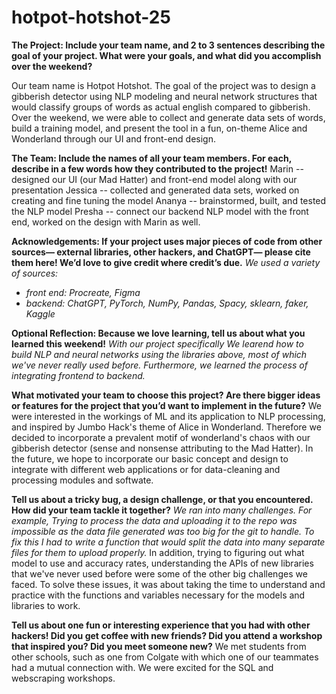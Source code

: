 # hotpot-hotshot-25
**The Project: Include your team name, and 2 to 3 sentences describing the goal of your project. What were your goals, and what did you accomplish over the weekend?**

Our team name is Hotpot Hotshot. The goal of the project was to design a gibberish detector using NLP modeling and neural network structures that would classify groups of words as actual english compared to gibberish. Over the weekend, we were able to collect and generate data sets of words, build a training model, and present the tool in a fun, on-theme Alice and Wonderland through our UI and front-end design. 

**The Team: Include the names of all your team members. For each, describe in a few words how they contributed to the project!**
Marin -- designed our UI (our Mad Hatter) and front-end model along with our presentation
Jessica -- collected and generated data sets, worked on creating and fine tuning the model 
Ananya -- brainstormed, built, and tested the NLP model
Presha -- connect our backend NLP model with the front end, worked on the design with Marin as well. 

**Acknowledgements: If your project uses major pieces of code from other sources— external libraries, other hackers, and ChatGPT— please cite them here! We’d love to give credit where credit’s due.**
_We used a variety of sources:_
 - _front end: Procreate, Figma_
 - _backend: ChatGPT, PyTorch, NumPy, Pandas, Spacy, sklearn, faker, Kaggle_

**Optional Reflection: Because we love learning, tell us about what you learned this weekend!**
_With our project specifically We learend how to build NLP and neural networks using the libraries above, most of which we've never really used before. Furthermore, we learned the process of integrating frontend to backend._

**What motivated your team to choose this project? Are there bigger ideas or features for the project that you’d want to implement in the future?**
We were interested in the workings of ML and its application to NLP processing, and inspired by Jumbo Hack's theme of Alice in Wonderland. Therefore we decided to incorporate a prevalent motif of wonderland's chaos with our gibberish detector (sense and nonsense attributing to the Mad Hatter). 
In the future, we hope to incorporate our basic concept and design to integrate with different web applications or for data-cleaning and processing modules and softwate.

**Tell us about a tricky bug, a design challenge, or that you encountered. How did your team tackle it together?**
_We ran into many challenges. For example, Trying to process the data and uploading it to the repo was impossible as the data file generated was too big for the git to handle. To fix this I had to write a function that would split the data into many separate files for them to upload properly._ In addition, trying to figuring out what model to use and accuracy rates, understanding the APIs of new libraries that we've never used before were some of the other big challenges we faced. To solve these issues, it was about taking the time to understand and practice with the functions and variables necessary for the models and libraries to work. 

**Tell us about one fun or interesting experience that you had with other hackers! Did you get coffee with new friends? Did you attend a workshop that inspired you? Did you meet someone new?**
We met students from other schools, such as one from Colgate with which one of our teammates had a mutual connection with. We were excited for the SQL and webscraping workshops. 
